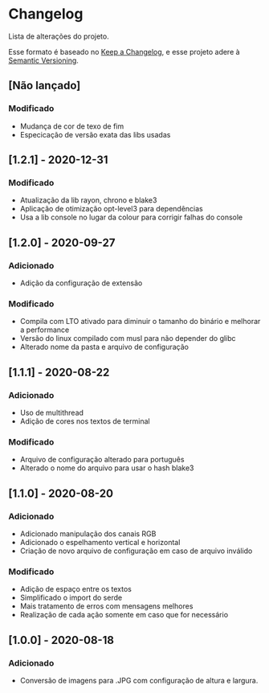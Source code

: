 # Changelog
Lista de alterações do projeto.

Esse formato é baseado no [Keep a Changelog](https://keepachangelog.com/pt/1.0.0/),
e esse projeto adere à [Semantic Versioning](https://semver.org/spec/v2.0.0.html).

## [Não lançado]
### Modificado
- Mudança de cor de texo de fim
- Especicação de versão exata das libs usadas

## [1.2.1] - 2020-12-31
### Modificado
- Atualização da lib rayon, chrono e blake3
- Aplicação de otimização opt-level3 para dependências
- Usa a lib console no lugar da colour para corrigir falhas do console

## [1.2.0] - 2020-09-27
### Adicionado
- Adição da configuração de extensão

### Modificado
- Compila com LTO ativado para diminuir o tamanho do binário e melhorar a performance
- Versão do linux compilado com musl para não depender do glibc
- Alterado nome da pasta e arquivo de configuração

## [1.1.1] - 2020-08-22
### Adicionado
- Uso de multithread
- Adição de cores nos textos de terminal

### Modificado
- Arquivo de configuração alterado para português
- Alterado o nome do arquivo para usar o hash blake3

## [1.1.0] - 2020-08-20
### Adicionado
- Adicionado manipulação dos canais RGB
- Adicionado o espelhamento vertical e horizontal
- Criação de novo arquivo de configuração em caso de arquivo inválido

### Modificado
- Adição de espaço entre os textos 
- Simplificado o import do serde
- Mais tratamento de erros com mensagens melhores
- Realização de cada ação somente em caso que for necessário

## [1.0.0] - 2020-08-18
### Adicionado
- Conversão de imagens para .JPG com configuração de altura e largura.